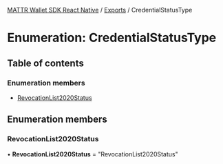 [MATTR Wallet SDK React Native](../README.md) / [Exports](../modules.md) / CredentialStatusType

# Enumeration: CredentialStatusType

## Table of contents

### Enumeration members

- [RevocationList2020Status](credentialstatustype.md#revocationlist2020status)

## Enumeration members

### RevocationList2020Status

• **RevocationList2020Status** = "RevocationList2020Status"
